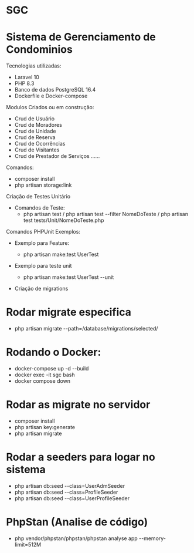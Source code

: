 # SGC


# Sistema de Gerenciamento de Condominios

Tecnologias utilizadas:
 - Laravel 10
 - PHP 8.3
 - Banco de dados PostgreSQL 16.4
 - Dockerfile e Docker-compose

Modulos Criados ou em construção:
 - Crud de Usuário
 - Crud de Moradores
 - Crud de Unidade
 - Crud de Reserva
 - Crud de Ocorrências
 - Crud de Visitantes
 - Crud de Prestador de Serviços
 ......

Comandos:
- composer install
- php artisan storage:link

Criação de Testes Unitário
  - Comandos de Teste:
    - php artisan test / php artisan test --filter NomeDoTeste / php artisan test tests/Unit/NomeDoTeste.php

Comandos PHPUnit Exemplos: 
- Exemplo para Feature:
  - php artisan make:test UserTest
- Exemplo para teste unit
  - php artisan make:test UserTest --unit

- Criação de migrations
# Rodar migrate especifica
- php artisan migrate --path=/database/migrations/selected/


# Rodando o Docker:
- docker-compose up -d --build
- docker exec -it sgc bash
- docker compose down

# Rodar as migrate no servidor
- composer install
- php artisan key:generate
- php artisan migrate

# Rodar a seeders para logar no sistema
- php artisan db:seed --class=UserAdmSeeder
- php artisan db:seed --class=ProfileSeeder
- php artisan db:seed --class=UserProfileSeeder


# PhpStan (Analise de código)
- php vendor/phpstan/phpstan/phpstan analyse app --memory-limit=512M
